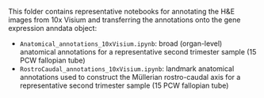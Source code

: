 This folder contains representative notebooks for annotating the H&E images from 10x Visium and transferring the annotations onto the gene expression anndata object:

- `Anatomical_annotations_10xVisium.ipynb`: broad (organ-level) anatomical annotations for a representative second trimester sample (15 PCW fallopian tube)
- `RostroCaudal_annotations_10xVisium.ipynb`: landmark anatomical annotations used to construct the Müllerian rostro-caudal axis for a representative second trimester sample (15 PCW fallopian tube) 
